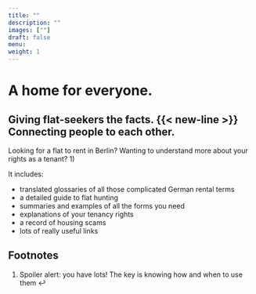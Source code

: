 ```yaml
---
title: ""
description: ""
images: [""]
draft: false
menu: 
weight: 1
---
```


# A home for everyone.
## Giving flat-seekers the facts. {{< new-line >}} Connecting people to each other.

Looking for a flat to rent in Berlin? Wanting to understand more about your rights as a tenant? 1)

It includes:

- translated glossaries of all those complicated German rental terms
- a detailed guide to flat hunting
- summaries and examples of all the forms you need
- explanations of your tenancy rights
- a record of housing scams
- lots of really useful links

## Footnotes

1. Spoiler alert: you have lots! The key is knowing how and when to use them ↩︎


